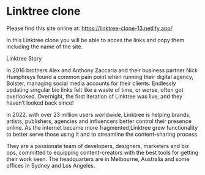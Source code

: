 # Linktree clone
 
Please find this site online at:  https://linktree-clone-13.netlify.app/

In this Linktree clone you will be able to acces the links and copy them including the name of the site.

Linktree Story

In 2016 brothers Alex and Anthony Zaccaria and their business partner Nick Humphreys found a common pain point when running their digital agency, Bolster, managing social media accounts for their clients. Endlessly updating singular bio links felt like a waste of time, or worse, often got overlooked. Overnight, the first iteration of Linktree was live, and they haven’t looked back since!

in 2022, with over 23 million users worldwide, Linktree is helping brands, artists, publishers, agencies and influencers better control their presence online. As the internet became more fragmented,Linktree grew functionality to better serve those using it and to streamline the content-sharing process.

They are a passionate team of developers, designers, marketers and biz ops, committed to equipping content-creators with the best tools for getting their work seen. The headquarters are in Melbourne, Australia and some offices in Sydney and Los Angeles.


